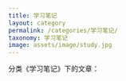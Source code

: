 ```yaml
---
title: 学习笔记
layout: category
permalink: /categories/学习笔记/
taxonomy: 学习笔记
image: assets/image/study.jpg
---
```

分类《学习笔记》下的文章：
